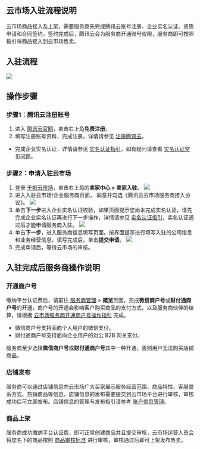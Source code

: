 ## 云市场入驻流程说明
云市场商品接入及上架，需要服务商先完成腾讯云账号注册、企业实名认证、资质申请和合同签约。签约完成后，腾讯云会为服务商开通账号权限，服务商即可按照指引将商品接入到云市场售卖。

## 入驻流程
![](https://qcloudimg.tencent-cloud.cn/raw/42c62b33ec531739d710069bb625836b.png)

## 操作步骤

### 步骤1：腾讯云注册账号
1. 进入 [腾讯云官网](https://cloud.tencent.com/)，单击右上角**免费注册**。
2. 填写注册账号资料，完成注册。详情请参见 [注册腾讯云](https://cloud.tencent.com/document/product/378/17985)。
- 完成企业实名认证，详情请参见 [实名认证指引](https://cloud.tencent.com/document/product/378/3629)，如有疑问请查看 [实名认证常见问题](https://cloud.tencent.com/document/product/378/12037)。

### 步骤2：申请入驻云市场
1. 登录 [千帆云市场](https://market.cloud.tencent.com/)，单击右上角的**卖家中心 > 卖家入驻**。
![](https://qcloudimg.tencent-cloud.cn/raw/2052dfb584ed5db1b29f38062a02bc34.png)
2. 进入入驻云市场/企业服务商页面， 同意并勾选《腾讯云云市场服务商接入协议》。
![](https://qcloudimg.tencent-cloud.cn/raw/1ed1e09957f3bd4ca5714bb8613d2d4b.png)
3. 单击**下一步**进入企业实名认证校验，如果页面提示您尚未完成实名认证，请先完成企业实名认证再进行下一步操作，详情请参见 [实名认证指引](https://cloud.tencent.com/document/product/378/3629)，实名认证通过后才能申请服务商入驻。
![](https://qcloudimg.tencent-cloud.cn/raw/cabaca4d5810bfca7171b543f625c4e7.png)
4. 单击**下一步**，进入服务商信息填写页面。按界面提示进行填写入驻的公司信息和业务经营信息。填写完成后，单击**提交申请**。
![](https://qcloudimg.tencent-cloud.cn/raw/11acf871fc1d8212ece7cf917154eb39.png)
5. 完成申请后，等待云市场的审核。


## 入驻完成后服务商操作说明
### 开通商户号
缴纳平台认证费后，请前往 [服务商管理](https://console.cloud.tencent.com/serviceprovider/overview) > **概览**页面，完成**微信商户号**或**财付通商户号**的开通，商户号的开通会影响客户购买商品的支付方式，以及服务商伙伴的结算，请根据 [云市场服务商开通商户号操作指引](https://cloud.tencent.com/document/product/306/64638) 完成。
- 微信商户号支持面向个人用户的微信支付。
- 财付通商户号支持面向企业用户的对公 B2B 网关支付。

服务商至少选择**微信商户号**或**财付通商户号**其中一种开通，否则用户无法购买店铺商品。

### 店铺发布
服务商可以通过店铺信息向云市场广大买家展示服务经营范围、商品特性、客服联系方式、热销商品等信息，店铺信息的发布需要提交到云市场平台进行审核，审核成功后可立即发布。店铺信息的管理与发布指引请参考 [账户信息管理](https://cloud.tencent.com/document/product/306/20482#.E5.BA.97.E9.93.BA.E4.BF.A1.E6.81.AF.E7.AE.A1.E7.90.86)。

### 商品上架
服务商成功缴纳平台认证费，即可正常创建商品并且提交审核，云市场运营人员会将您名下的商品按照 [商品审核标准](https://cloud.tencent.com/document/product/306/31933) 进行审核，审核通过后即可上架发布售卖。
